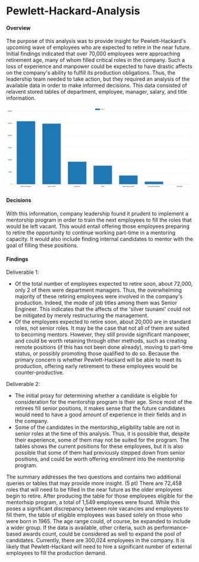 # Pewlett-Hackard-Analysis

#### Overview
The purpose of this analysis was to provide insight for Pewlett-Hackard's upcoming wave of employees who are expected to retire in the near future. Initial findings indicated that over 70,000 employees were approaching retirement age, many of whom filled critical roles in the company. Such a loss of experience and manpower could be expected to have drastic affects on the company's ability to fulfill its production obligations. Thus, the leadership team needed to take action, but they required an analysis of the available data in order to make informed decisions. This data consisted of relavent stored tables of department, employee, manager, salary, and title information. 

![Graph to show number of retiring employees by title](https://github.com/veachk90/Pewlett-Hackard-Analysis/blob/main/retirement_titles_graph.png)

#### Decisions
With this information, company leadership found it prudent to implement a mentorship program in order to train the next employees to fill the roles that would be left vacant. This would entail offering those employees preparing to retire the opportunity to continue working part-time in a mentoring capacity. It would also include finding internal candidates to mentor with the goal of filling these positions. 

#### Findings
Deliverable 1:
- Of the total number of employees expected to retire soon, about 72,000, only 2 of them were department managers. Thus, the overwhelming majority of these retiring employees were involved in the company's production. Indeed, the mode of job titles among them was Senior Engineer. This indicates that the affects of the 'silver tsunami' could not be mitigated by merely restructuring the management.
- Of the employees expected to retire soon, about 20,000 are in standard roles, not senior roles. It may be the case that not all of them are suited to becoming mentors. However, they still provide significant manpower, and could be worth retaining through other methods, such as creating remote positions (if this has not been done already), moving to part-time status, or possibly promoting those qualified to do so. Because the primary concern is whether Pewlett-Hackard will be able to meet its production, offering early retirement to these employees would be counter-productive.

Deliverable 2:
- The initial proxy for determining whether a candidate is eligible for consideration for the mentorship program is their age. Since most of the retirees fill senior positions, it makes sense that the future candidates would need to have a good amount of experience in their fields and in the company. 
- Some of the candidates in the mentorship_eligibility table are not in senior roles at the time of this analysis. Thus, it is possible that, despite their experience, some of them may not be suited for the program. The tables shows the current positions for these employees, but it is also possible that some of them had previously stepped down from senior positions, and could be worth offering enrollment into the mentorship program.

The summary addresses the two questions and contains two additional queries or tables that may provide more insight. (5 pt)
There are 72,458 roles that will need to be filled in the near future as the older employees begin to retire. After producing the table for those employees eligible for the mentorhsip program, a total of 1,549 employees were found. While this poses a significant discrepancy between role vacancies and employees to fill them, the table of eligible employees was based solely on those who were born in 1965. The age range could, of course, be expanded to include a wider group. If the data is available, other criteria, such as performance-based awards count, could be considered as well to expand the pool of candidates. Currently, there are 300,024 employees in the company. It is likely that Pewlett-Hackard will need to hire a significant number of external employees to fill the production demand. 
